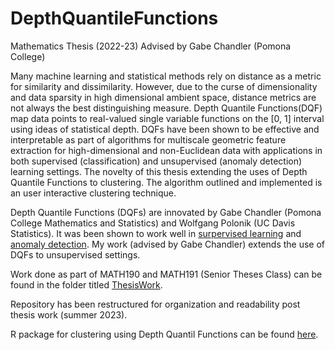 # DepthQuantileFunctions
Mathematics Thesis (2022-23) Advised by Gabe Chandler (Pomona College)

Many machine learning and statistical methods rely on distance as a metric for similarity and dissimilarity. However, due to the curse of dimensionality and data sparsity in high dimensional ambient space, distance metrics are not always the best distinguishing measure. Depth Quantile Functions(DQF) map data points to real-valued single variable functions on the [0, 1] interval using ideas of statistical depth. DQFs have been shown to be effective and interpretable as part of algorithms for multiscale geometric feature extraction for high-dimensional and non-Euclidean data with applications in both supervised (classification) and unsupervised (anomaly detection) learning settings. The novelty of this thesis extending the uses of Depth Quantile Functions to clustering. The algorithm outlined and implemented is an user interactive clustering technique.

Depth Quantile Functions (DQFs) are innovated by Gabe Chandler (Pomona College Mathematics and Statistics) and Wolfgang Polonik (UC Davis Statistics). It was been shown to work well in [surpervised learning](https://projecteuclid.org/journals/annals-of-statistics/volume-49/issue-2/Multiscale-geometric-feature-extraction-for-high-dimensional-and-non-Euclidean/10.1214/20-AOS1988.full) and [anomaly detection](https://arxiv.org/abs/2201.06682). My work (advised by Gabe Chandler) extends the use of DQFs to unsupervised settings.

Work done as part of MATH190 and MATH191 (Senior Theses Class) can be found in the folder titled [ThesisWork](https://github.com/gthampak/DepthQuantileFunctions/tree/main/ThesisWork).

Repository has been restructured for organization and readability post thesis work (summer 2023).

R package for clustering using Depth Quantil Functions can be found [here](https://github.com/gthampak/DQFClustering).
